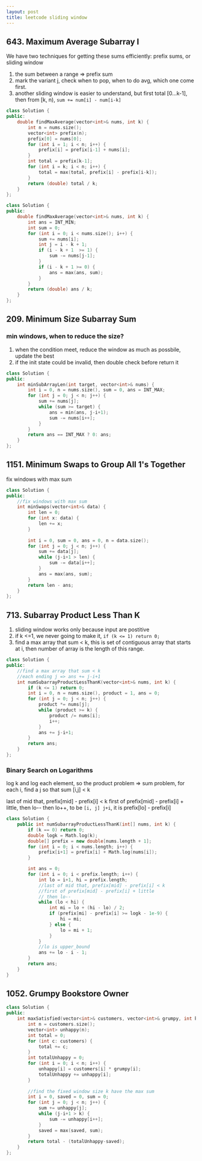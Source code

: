 ```yaml
---
layout: post
title: leetcode sliding window
---
```



## 643. Maximum Average Subarray I

We have two techniques for getting these sums efficiently: prefix sums, or sliding window
1. the sum between a range => prefix sum
2. mark the variant j, check when to pop, when to do avg, which one come first.
3. another sliding window is easier to understand, but first total [0...k-1], then from [k, n), `sum += num[i] - num[i-k]`

```cpp
class Solution {
public:
    double findMaxAverage(vector<int>& nums, int k) {
        int n = nums.size();
        vector<int> prefix(n);
        prefix[0] = nums[0];
        for (int i = 1; i < n; i++) {
            prefix[i] = prefix[i-1] + nums[i];
        }
        int total = prefix[k-1];
        for (int i = k; i < n; i++) {
            total = max(total, prefix[i] - prefix[i-k]);
        }
        return (double) total / k;
    }
};

class Solution {
public:
    double findMaxAverage(vector<int>& nums, int k) {
        int ans = INT_MIN;
        int sum = 0;
        for (int i = 0; i < nums.size(); i++) {
            sum += nums[i];
            int j = i - k + 1;
            if (i - k + 1  >= 1) {
                sum -= nums[j-1];
            }
            if (i - k + 1 >= 0) {
                ans = max(ans, sum);
            }
        }
        return (double) ans / k;
    }
};
```

## 209. Minimum Size Subarray Sum

### min windows, when to reduce the size?
1. when the condition meet, reduce the window as much as possbile, update the best
2. if the init state could be invalid, then double check before return it 

```cpp
class Solution {
public:
    int minSubArrayLen(int target, vector<int>& nums) {
        int i = 0, n = nums.size(), sum = 0, ans = INT_MAX;
        for (int j = 0; j < n; j++) {
            sum += nums[j];
            while (sum >= target) {
                ans = min(ans, j-i+1);
                sum -= nums[i++];
            }
        }
        return ans == INT_MAX ? 0: ans;
    }
};
```

## 1151. Minimum Swaps to Group All 1's Together
fix windows with max sum
```cpp
class Solution {
public:
    //fix windows with max sum
    int minSwaps(vector<int>& data) {
        int len = 0;
        for (int x: data) {
            len += x;
        }
        
        int i = 0, sum = 0, ans = 0, n = data.size();
        for (int j = 0; j < n; j++) {
            sum += data[j];
            while (j-i+1 > len) {
                sum -= data[i++];
            }
            ans = max(ans, sum);
        }
        return len - ans;
    }
};
```
## 713. Subarray Product Less Than K

1. sliding window works only because input are postitive
2. if k <=1, we never going to make it, `if (k <= 1) return 0;`
3. find a max array that sum < k, this is set of contiguous array that starts at i, then number of array is the length of this range.


```cpp
class Solution {
public:
    //find a max array that sum < k
    //each ending j => ans += j-i+1
    int numSubarrayProductLessThanK(vector<int>& nums, int k) {
        if (k <= 1) return 0;
        int i = 0, n = nums.size(), product = 1, ans = 0;
        for (int j = 0; j < n; j++) {
            product *= nums[j];
            while (product >= k) {
                product /= nums[i];
                i++;
            }
            ans += j-i+1;
        }
        return ans;
    }
};
```

### Binary Search on Logarithms
log k and log each element, so the product problem => sum problem, for each i, find a j so that sum [i,j] < k

last of mid that, prefix[mid] - prefix[i] < k
first of prefix[mid] - prefix[i] + little, then lo--
then lo++, to be `[i, j] j+i`, it is prefix[lo] - prefix[i]

```cpp
class Solution {
    public int numSubarrayProductLessThanK(int[] nums, int k) {
        if (k == 0) return 0;
        double logk = Math.log(k);
        double[] prefix = new double[nums.length + 1];
        for (int i = 0; i < nums.length; i++) {
            prefix[i+1] = prefix[i] + Math.log(nums[i]);
        }

        int ans = 0;
        for (int i = 0; i < prefix.length; i++) {
            int lo = i+1, hi = prefix.length;
            //last of mid that, prefix[mid] - prefix[i] < k
            //first of prefix[mid] - prefix[i] + little
            // then lo-- 
            while (lo < hi) {
                int mi = lo + (hi - lo) / 2;
                if (prefix[mi] - prefix[i] >= logk - 1e-9) {
                    hi = mi;
                } else {
                    lo = mi + 1;
                }
            }
            //lo is upper_bound
            ans += lo - i - 1;
        }
        return ans;
    }
}
```

## 1052. Grumpy Bookstore Owner

```cpp
class Solution {
public:
    int maxSatisfied(vector<int>& customers, vector<int>& grumpy, int k) {
        int n = customers.size();
        vector<int> unhappy(n);
        int total = 0;
        for (int c: customers) {
            total += c;
        }
        int totalUnhappy = 0;
        for (int i = 0; i < n; i++) {
            unhappy[i] = customers[i] * grumpy[i];
            totalUnhappy += unhappy[i];
        }
        
        //find the fixed window size k have the max sum
        int i = 0, saved = 0, sum = 0;
        for (int j = 0; j < n; j++) {
            sum += unhappy[j];
            while (j-i+1 > k) {
                sum -= unhappy[i++];
            }
            saved = max(saved, sum);
        }
        return total - (totalUnhappy-saved);
    }
};
```





